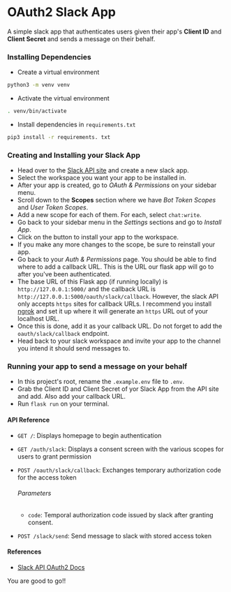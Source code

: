 # OAuth2 Slack App
A simple slack app that authenticates users given their app's **Client ID** and **Client Secret** and sends a message on their behalf.


### Installing Dependencies
- Create a virtual environment
```bash
python3 -m venv venv
```
- Activate the virtual environment
```bash
. venv/bin/activate
```
- Install dependencies in `requirements.txt`
```bash
pip3 install -r requirements. txt
```


### Creating and Installing your Slack App
- Head over to the [Slack API site](https://api.slack.com/apps) and create a new slack app.
- Select the workspace you want your app to be installed in.
- After your app is created, go to *OAuth & Permissions* on your sidebar menu.
- Scroll down to the **Scopes** section where we have *Bot Token Scopes* and *User Token Scopes*.
- Add a new scope for each of them. For each, select `chat:write`.
- Go back to your sidebar menu in the *Settings* sections and go to *Install App*.
- Click on the button to install your app to the workspace.
- If you make any more changes to the scope, be sure to reinstall your app.
- Go back to your *Auth & Permissions* page. You should be able to find where to add a callback URL. This is the URL our flask app will go to after you've been authenticated.
- The base URL of this Flask app (if running locally) is `http://127.0.0.1:5000/` and the callback URL is `http://127.0.0.1:5000/oauth/slack/callback`. However, the slack API only accepts `https` sites for callback URLs. I recommend you install [ngrok](https://ngrok.com) and set it up where it will generate an `https` URL out of your localhost URL. 
- Once this is done, add it as your callback URL. Do not forget to add the `oauth/slack/callback` endpoint.
- Head back to your slack workspace and invite your app to the channel you intend it should send messages to.


### Running your app to send a message on your behalf
- In this project's root, rename the `.example.env` file to `.env`.
- Grab the Client ID and Client Secret of yor Slack App from the API site and add. Also add your callback URL.
- Run `flask run` on your terminal.

#### API Reference
- `GET /`: 
Displays homepage to begin authentication
- `GET /auth/slack`: 
Displays a consent screen with the various scopes for users to grant permission

- `POST /oauth/slack/callback`: 
Exchanges temporary authorization code for the access token
  ###### Parameters
    - `code`: Temporal authorization code issued by slack after granting consent.
- `POST /slack/send`: 
Send message to slack with stored access token



#### References
- [Slack API OAuth2 Docs](https://api.slack.com/authentication/oauth-v2)


You are good to go!!

